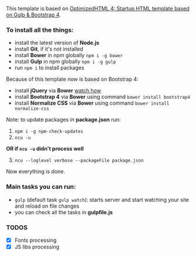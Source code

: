 This template is based on [OptimizedHTML 4: Startup HTML template based on Gulp & Bootstrap 4](https://github.com/agragregra/OptimizedHTML-4).

### To install all the things:

* install the latest version of **Node.js**
* install **Git**, if it's not installed
* install **Bower** in npm globally `npm i -g bower`
* install **Gulp** in npm globally `npm i -g gulp`
* run `npm i` to install packages

Because of this template now is based on Bootstrap 4:

* install **jQuery** via **Bower** [watch how](https://jquery.com/download/#downloading-jquery-using-bower)
* install **Bootstrap 4** via **Bower** using command `bower install bootstrap4`
* install **Normalize CSS** via **Bower** using command `bower install normalize-css`

Note: to update packages in **package.json** run:

1. `npm i -g npm-check-updates`
2. `ncu -u` 

**OR if `ncu -u` didn't process well**

3. `ncu --loglevel verbose --packageFile package.json`

Now everything is done.

### Main tasks you can run:

* `gulp` (default task `gulp watch`): starts server and start watching your site and reload on file changes
* you can check all the tasks in **gulpfile.js**

### TODOS

* [x] Fonts processing
* [x] JS libs processing

